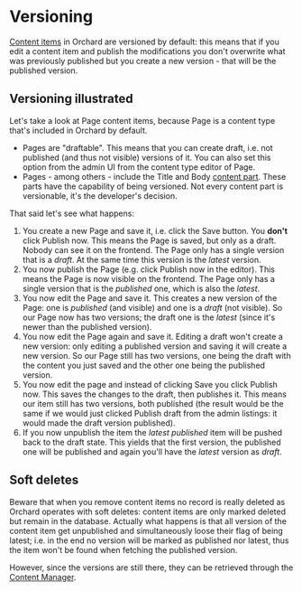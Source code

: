 # Versioning

[Content items](ContentItem.md) in Orchard are versioned by default: this means that if you edit a content item and publish the modifications you don't overwrite what was previously published but you create a new version - that will be the published version.

## Versioning illustrated

Let's take a look at Page content items, because Page is a content type that's included in Orchard by default.

- Pages are "draftable". This means that you can create draft, i.e. not published (and thus not visible) versions of it. You can also set this option from the admin UI from the content type editor of Page.
- Pages - among others - include the Title and Body [content part](ContentPart.md). These parts have the capability of being versioned. Not every content part is versionable, it's the developer's decision.

That said let's see what happens:

1. You create a new Page and save it, i.e. click the Save button. You **don't** click Publish now. This means the Page is saved, but only as a draft. Nobody can see it on the frontend. The Page only has a single version that is a _draft_. At the same time this version is the _latest_ version.
2. You now publish the Page (e.g. click Publish now in the editor). This means the Page is now visible on the frontend. The Page only has a single version that is the _published_ one, which is also the _latest_.
3. You now edit the Page and save it. This creates a new version of the Page: one is _published_ (and visible) and one is a _draft_ (not visible). So our Page now has two versions; the draft one is the _latest_ (since it's newer than the published version).
4. You now edit the Page again and save it. Editing a draft won't create a new version: only editing a published version and saving it will create a new version. So our Page still has two versions, one being the draft with the content you just saved and the other one being the published version.
5. You now edit the page and instead of clicking Save you click Publish now. This saves the changes to the draft, then publishes it. This means our item still has two versions, both published (the result would be the same if we would just clicked Publish draft from the admin listings: it would made the draft version published).
6. If you now unpublish the item the _latest published_ item will be pushed back to the draft state. This yields that the first version, the published one will be published and again you'll have the _latest_ version as _draft_.

## Soft deletes

Beware that when you remove content items no record is really deleted as Orchard operates with soft deletes: content items are only marked deleted but remain in the database. Actually what happens is that all version of the content item get unpublished and simultaneously loose their flag of being latest; i.e. in the end no version will be marked as published nor latest, thus the item won't be found when fetching the published version.

However, since the versions are still there, they can be retrieved through the [Content Manager](ContentManager.md).
